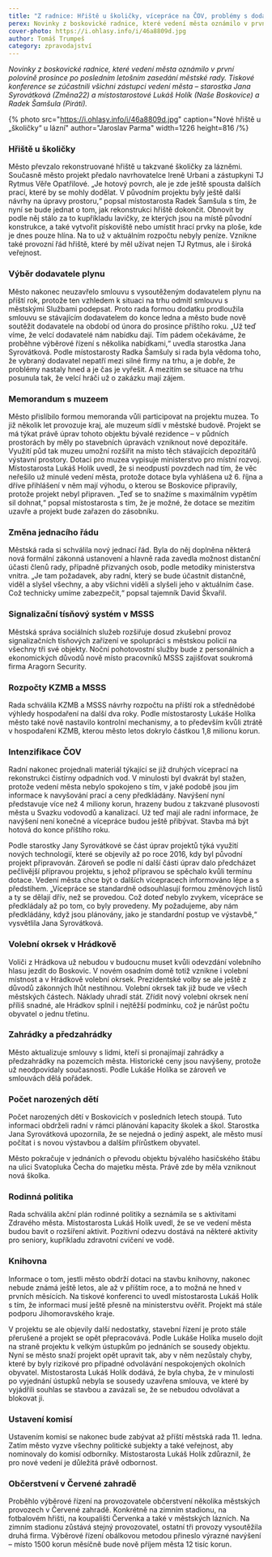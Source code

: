 ```yaml
---
title: "Z radnice: Hřiště u školičky, vícepráce na ČOV, problémy s dodavatelem plynu, volby v Hrádkově"
perex: Novinky z boskovické radnice, které vedení města oznámilo v první polovině prosince po posledním letošním zasedání městské rady.
cover-photo: https://i.ohlasy.info/i/46a8809d.jpg
author: Tomáš Trumpeš
category: zpravodajství
---
```


_Novinky z boskovické radnice, které vedení města oznámilo v první polovině prosince po posledním letošním zasedání městské rady. Tiskové konference se zúčastnili všichni zástupci vedení města – starostka Jana Syrovátková (Změna22) a místostarostové Lukáš Holík (Naše Boskovice) a Radek Šamšula (Piráti)._

{% photo src="https://i.ohlasy.info/i/46a8809d.jpg" caption="Nové hřiště u „školičky“ u lázní" author="Jaroslav Parma" width=1226 height=816 /%}

### Hřiště u školičky

Město převzalo rekonstruované hřiště u takzvané školičky za lázněmi. Současně město projekt předalo navrhovatelce Ireně Urbani a zástupkyni TJ Rytmus Věře Opatřilové. „Je hotový povrch, ale je zde ještě spousta dalších prací, které by se mohly dodělat. V původním projektu byly ještě další návrhy na úpravy prostoru,“ popsal místostarosta Radek Šamšula s tím, že nyní se bude jednat o tom, jak rekonstrukci hřiště dokončit. Obnovit by podle něj stálo za to kupříkladu lavičky, ze kterých jsou na místě původní konstrukce, a také vytvořit pískoviště nebo umístit hrací prvky na ploše, kde je dnes pouze hlína. Na to už v aktuálním rozpočtu nebyly peníze. Vznikne také provozní řád hřiště, které by měl užívat nejen TJ Rytmus, ale i široká veřejnost.

### Výběr dodavatele plynu

Město nakonec neuzavřelo smlouvu s vysoutěženým dodavatelem plynu na příští rok, protože ten vzhledem k situaci na trhu odmítl smlouvu s městskými Službami podepsat. Proto rada formou dodatku prodloužila smlouvu se stávajícím dodavatelem do konce ledna a město bude nově soutěžit dodavatele na období od února do prosince příštího roku. „Už teď víme, že velcí dodavatelé nám nabídku dají. Tím pádem očekáváme, že proběhne výběrové řízení s několika nabídkami,“ uvedla starostka Jana Syrovátková. Podle místostarosty Radka Šamšuly si rada byla vědoma toho, že vybraný dodavatel nepatří mezi silné firmy na trhu, a je dobře, že problémy nastaly hned a je čas je vyřešit. A mezitím se situace na trhu posunula tak, že velcí hráči už o zakázku mají zájem.

### Memorandum s muzeem

Město přislíbilo formou memoranda vůli participovat na projektu muzea. To již několik let provozuje kraj, ale muzeum sídlí v městské budově. Projekt se má týkat právě úprav tohoto objektu bývalé rezidence – v půdních prostorách by měly po stavebních úpravách vzniknout nové depozitáře. Využití půd tak muzeu umožní rozšířit na místo těch stávajících depozitářů výstavní prostory. Dotaci pro muzea vypisuje ministerstvo pro místní rozvoj. Místostarosta Lukáš Holík uvedl, že si neodpustí povzdech nad tím, že věc neřešilo už minulé vedení města, protože dotace byla vyhlášena už 6. října a dříve přihlášení v něm mají výhodu, o kterou se Boskovice připravily, protože projekt nebyl připraven. „Teď se to snažíme s maximálním vypětím sil dohnat,“ popsal místostarosta s tím, že je možné, že dotace se mezitím uzavře a projekt bude zařazen do zásobníku.

### Změna jednacího řádu

Městská rada si schválila nový jednací řád. Byla do něj doplněna některá nová formální zákonná ustanovení a hlavně rada zavedla možnost distanční účasti členů rady, případně přizvaných osob, podle metodiky ministerstva vnitra. „Je tam požadavek, aby radní, který se bude účastnit distančně, viděl a slyšel všechny, a aby všichni viděli a slyšeli jeho v aktuálním čase. Což technicky umíme zabezpečit,“ popsal tajemník David Škvařil.

### Signalizační tísňový systém v MSSS

Městská správa sociálních služeb rozšiřuje dosud zkušební provoz signalizačních tísňových zařízení ve spolupráci s městskou policií na všechny tři své objekty. Noční pohotovostní služby bude z personálních a ekonomických důvodů nově místo pracovníků MSSS zajišťovat soukromá firma Aragorn Security.

### Rozpočty KZMB a MSSS

Rada schválila KZMB a MSSS návrhy rozpočtu na příští rok a střednědobé výhledy hospodaření na další dva roky. Podle místostarosty Lukáše Holíka město také nově nastavilo kontrolní mechanismy, a to především kvůli ztrátě v hospodaření KZMB, kterou město letos dokrylo částkou 1,8 milionu korun.

### Intenzifikace ČOV

Radní nakonec projednali materiál týkající se již druhých víceprací na rekonstrukci čistírny odpadních vod. V minulosti byl dvakrát byl stažen, protože vedení města nebylo spokojeno s tím, v jaké podobě jsou jim informace k navyšování prací a ceny předkládány. Navýšení nyní představuje více než 4 miliony korun, hrazeny budou z takzvané plusovosti města u Svazku vodovodů a kanalizací. Už teď mají ale radní informace, že navýšení není konečné a vícepráce budou ještě přibývat. Stavba má být hotová do konce příštího roku.

Podle starostky Jany Syrovátkové se část úprav projektů týká využití nových technologií, které se objevily až po roce 2016, kdy byl původní projekt připravován. Zároveň se podle ní další části úprav dalo předcházet pečlivější přípravou projektu, s jehož přípravou se spěchalo kvůli termínu dotace. Vedení města chce být o dalších vícepracech informováno lépe a s předstihem. „Vícepráce se standardně odsouhlasují formou změnových listů a ty se dělají dřív, než se provedou. Což doteď nebylo zvykem, vícepráce se předkládaly až po tom, co byly provedeny. My požadujeme, aby nám předkládány, když jsou plánovány, jako je standardní postup ve výstavbě,“ vysvětlila Jana Syrovátková.

### Volební okrsek v Hrádkově

Voliči z Hrádkova už nebudou v budoucnu muset kvůli odevzdání volebního hlasu jezdit do Boskovic. V novém osadním domě totiž vznikne i volební místnost a v Hrádkově volební okrsek. Prezidentské volby se ale ještě z důvodů zákonných lhůt nestihnou. Volební okrsek tak již bude ve všech městských částech. Náklady uhradí stát. Zřídit nový volební okrsek není příliš snadné, ale Hrádkov splnil i nejtěžší podmínku, což je nárůst počtu obyvatel o jednu třetinu.

### Zahrádky a předzahrádky

Město aktualizuje smlouvy s lidmi, kteří si pronajímají zahrádky a předzahrádky na pozemcích města. Historické ceny jsou navýšeny, protože už neodpovídaly současnosti. Podle Lukáše Holíka se zároveň ve smlouvách dělá pořádek.

### Počet narozených dětí

Počet narozených dětí v Boskovicích v posledních letech stoupá. Tuto informaci obdrželi radní v rámci plánování kapacity školek a škol. Starostka Jana Syrovátková upozornila, že se nejedná o jediný aspekt, ale město musí počítat i s novou výstavbou a dalším přírůstkem obyvatel.

Město pokračuje v jednáních o převodu objektu bývalého hasičského štábu na ulici Svatopluka Čecha do majetku města. Právě zde by měla vzniknout nová školka.

### Rodinná politika

Rada schválila akční plán rodinné politiky a seznámila se s aktivitami Zdravého města. Místostarosta Lukáš Holík uvedl, že se ve vedení města budou bavit o rozšíření aktivit. Pozitivní odezvu dostává na některé aktivity pro seniory, kupříkladu zdravotní cvičení ve vodě.

### Knihovna

Informace o tom, jestli město obdrží dotaci na stavbu knihovny, nakonec nebude známá ještě letos, ale až v příštím roce, a to možná ne hned v prvních měsících. Na tiskové konferenci to uvedl místostarosta Lukáš Holík s tím, že informaci musí ještě přesně na ministerstvu ověřit. Projekt má stále podporu Jihomoravského kraje.

V projektu se ale objevily další nedostatky, stavební řízení je proto stále přerušené a projekt se opět přepracovává. Podle Lukáše Holíka muselo dojít na straně projektu k velkým ústupkům po jednáních se sousedy objektu. Nyní se město snaží projekt opět upravit tak, aby v něm nezůstaly chyby, které by byly rizikové pro případné odvolávání nespokojených okolních obyvatel. Místostarosta Lukáš Holík dodává, že byla chyba, že v minulosti po vyjednání ústupků nebyla se sousedy uzavřena smlouva, ve které by vyjádřili souhlas se stavbou a zavázali se, že se nebudou odvolávat a blokovat ji.

### Ustavení komisí

Ustavením komisí se nakonec bude zabývat až příští městská rada 11. ledna. Zatím město vyzve všechny politické subjekty a také veřejnost, aby nominovaly do komisí odborníky. Místostarosta Lukáš Holík zdůraznil, že pro nové vedení je důležitá právě odbornost.

### Občerstvení v Červené zahradě

Proběhlo výběrové řízení na provozovatele občerstvení několika městských provozech v Červené zahradě. Konkrétně na zimním stadionu, na fotbalovém hřišti, na koupališti Červenka a také v městských lázních. Na zimním stadionu zůstává stejný provozovatel, ostatní tři provozy vysoutěžila druhá firma. Výběrové řízení obálkovou metodou přineslo výrazné navýšení – místo 1500 korun měsíčně bude nově příjem města 12 tisíc korun.
